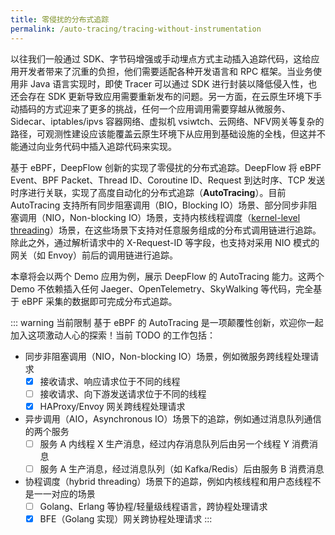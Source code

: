 ```yaml
---
title: 零侵扰的分布式追踪
permalink: /auto-tracing/tracing-without-instrumentation
---
```


以往我们一般通过 SDK、字节码增强或手动埋点方式主动插入追踪代码，这给应用开发者带来了沉重的负担，他们需要适配各种开发语言和 RPC 框架。当业务使用非 Java 语言实现时，即使 Tracer 可以通过 SDK 进行封装以降低侵入性，也还会存在 SDK 更新导致应用需要重新发布的问题。另一方面，在云原生环境下手动插码的方式迎来了更多的挑战，任何一个应用调用需要穿越从微服务、Sidecar、iptables/ipvs 容器网络、虚拟机 vsiwtch、云网络、NFV网关等复杂的路径，可观测性建设应该能覆盖云原生环境下从应用到基础设施的全栈，但这并不能通过向业务代码中插入追踪代码来实现。

基于 eBPF，DeepFlow 创新的实现了零侵扰的分布式追踪。DeepFlow 将 eBPF Event、BPF Packet、Thread ID、Coroutine ID、Request 到达时序、TCP 发送时序进行关联，实现了高度自动化的分布式追踪（**AutoTracing**）。目前 AutoTracing 支持所有同步阻塞调用（BIO，Blocking IO）场景、部分同步非阻塞调用（NIO，Non-blocking IO）场景，支持内核线程调度（[kernel-level threading](https://en.wikipedia.org/wiki/Thread_(computing))）场景，在这些场景下支持对任意服务组成的分布式调用链进行追踪。除此之外，通过解析请求中的 X-Request-ID 等字段，也支持对采用 NIO 模式的网关（如 Envoy）前后的调用链进行追踪。

本章将会以两个 Demo 应用为例，展示 DeepFlow 的 AutoTracing 能力。这两个 Demo 不依赖插入任何 Jaeger、OpenTelemetry、SkyWalking 等代码，完全基于 eBPF 采集的数据即可完成分布式追踪。

::: warning 当前限制
基于 eBPF 的 AutoTracing 是一项颠覆性创新，欢迎你一起加入这项激动人心的探索！当前 TODO 的工作包括：
- 同步非阻塞调用（NIO，Non-blocking IO）场景，例如微服务跨线程处理请求
  - [x] 接收请求、响应请求位于不同的线程
  - [ ] 接收请求、向下游发送请求位于不同的线程
  - [x] HAProxy/Envoy 网关跨线程处理请求
- 异步调用（AIO，Asynchronous IO）场景下的追踪，例如通过消息队列通信的两个服务
  - [ ] 服务 A 内线程 X 生产消息，经过内存消息队列后由另一个线程 Y 消费消息
  - [ ] 服务 A 生产消息，经过消息队列（如 Kafka/Redis）后由服务 B 消费消息
- 协程调度（hybrid threading）场景下的追踪，例如内核线程和用户态线程不是一一对应的场景
  - [ ] Golang、Erlang 等协程/轻量级线程语言，跨协程处理请求
  - [x] BFE（Golang 实现）网关跨协程处理请求
:::
